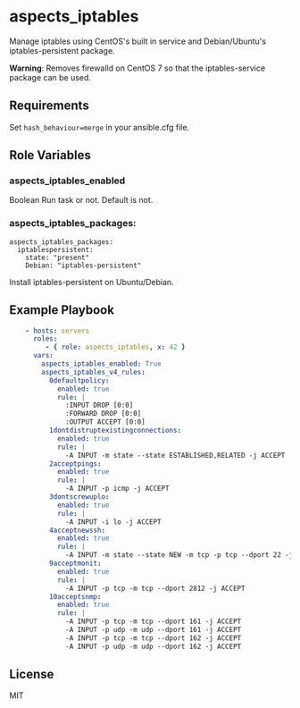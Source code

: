 aspects_iptables
=========

Manage iptables using CentOS's built in service and Debian/Ubuntu's iptables-persistent package.

**Warning**: Removes firewalld on CentOS 7 so that the iptables-service package can be used.

Requirements
------------

Set ```hash_behaviour=merge``` in your ansible.cfg file.

Role Variables
--------------

### aspects_iptables_enabled
Boolean
Run task or not. Default is not.

### aspects_iptables_packages:

    aspects_iptables_packages:
      iptablespersistent:
        state: "present"
        Debian: "iptables-persistent"

Install iptables-persistent on Ubuntu/Debian.

Example Playbook
----------------
```yaml
    - hosts: servers
      roles:
         - { role: aspects_iptables, x: 42 }
      vars:
        aspects_iptables_enabled: True
        aspects_iptables_v4_rules:
          0defaultpolicy:
            enabled: true
            rule: |
              :INPUT DROP [0:0]
              :FORWARD DROP [0:0]
              :OUTPUT ACCEPT [0:0]
          1dontdistruptexistingconnections:
            enabled: true
            rule: |
              -A INPUT -m state --state ESTABLISHED,RELATED -j ACCEPT
          2acceptpings:
            enabled: true
            rule: |
              -A INPUT -p icmp -j ACCEPT
          3dontscrewuplo:
            enabled: true
            rule: |
              -A INPUT -i lo -j ACCEPT
          4acceptnewssh:
            enabled: true
            rule: |
              -A INPUT -m state --state NEW -m tcp -p tcp --dport 22 -j ACCEPT
          9acceptmonit:
            enabled: true
            rule: |
              -A INPUT -p tcp -m tcp --dport 2812 -j ACCEPT
          10acceptsnmp:
            enabled: true
            rule: |
              -A INPUT -p tcp -m tcp --dport 161 -j ACCEPT
              -A INPUT -p udp -m udp --dport 161 -j ACCEPT
              -A INPUT -p tcp -m tcp --dport 162 -j ACCEPT
              -A INPUT -p udp -m udp --dport 162 -j ACCEPT
```

License
-------

MIT
